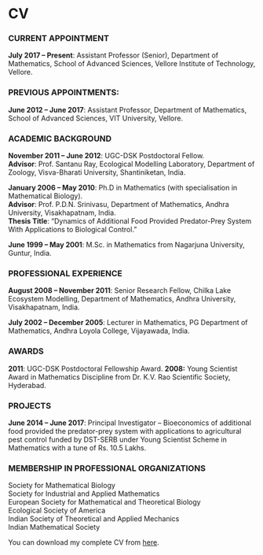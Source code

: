 # CV



### CURRENT APPOINTMENT

**July 2017 – Present**: Assistant Professor (Senior), Department of Mathematics, School of Advanced Sciences, Vellore Institute of Technology, Vellore.



### PREVIOUS APPOINTMENTS:

**June 2012 – June 2017**: Assistant Professor, Department of Mathematics, School of Advanced Sciences, VIT University, Vellore.



### ACADEMIC BACKGROUND

**November 2011 – June 2012**: UGC-DSK Postdoctoral Fellow. <br>
**Advisor**: Prof. Santanu Ray, Ecological Modelling Laboratory, Department of Zoology, Visva-Bharati University, Shantiniketan, India.

**January 2006 – May 2010**: Ph.D in Mathematics (with specialisation in Mathematical Biology). <br>
**Advisor**: Prof. P.D.N. Srinivasu, Department of Mathematics, Andhra University, Visakhapatnam, India. <br>
**Thesis Title**: “Dynamics of Additional Food Provided Predator-Prey System With Applications to Biological Control.”

**June 1999 – May 2001**: M.Sc. in Mathematics from Nagarjuna University, Guntur, India.



### PROFESSIONAL EXPERIENCE

**August 2008 – November 2011**: Senior Research Fellow, Chilka Lake Ecosystem Modelling, Department of Mathematics, Andhra University, Visakhapatnam, India.

**July 2002 – December 2005**: Lecturer in Mathematics, PG Department of Mathematics, Andhra Loyola College, Vijayawada, India.



### AWARDS

**2011**: UGC-DSK Postdoctoral Fellowship Award.
**2008:** Young Scientist Award in Mathematics Discipline from Dr. K.V. Rao Scientific Society, Hyderabad.



### PROJECTS

**June 2014 – June 2017**: Principal Investigator – Bioeconomics of additional food provided the predator-prey system with applications to agricultural pest control funded by DST-SERB under Young Scientist Scheme in Mathematics with a tune of Rs. 10.5 Lakhs.



### MEMBERSHIP IN PROFESSIONAL ORGANIZATIONS

Society for Mathematical Biology <br>Society for Industrial and Applied Mathematics <br>European Society for Mathematical and Theoretical Biology <br>Ecological Society of America <br>Indian Society of Theoretical and Applied Mechanics <br>Indian Mathematical Society



You can download my complete CV from [here](/files/bsrvprasad_cv.pdf).